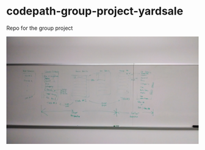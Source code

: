 codepath-group-project-yardsale
===============================

Repo for the group project

![UI Mock](Ui-Mock.jpg)
